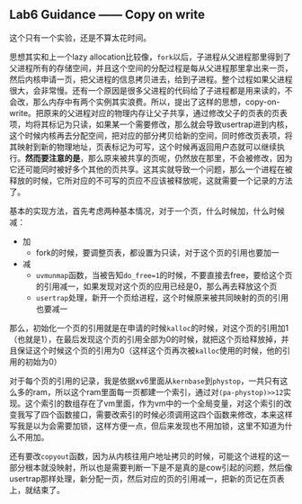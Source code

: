 ## Lab6 Guidance  —— Copy on write

这个只有一个实验，还是不算太花时间。

思想其实和上一个lazy allocation比较像，`fork`以后，子进程从父进程那里得到了父进程所有的存储空间，并且这个空间的分配过程是每从父进程那里拿出来一页，然后内核申请一页，把父进程的信息拷贝进去，给到子进程。整个过程如果父进程很大，会非常慢。还有一个原因是很多父进程的代码给了子进程都是用来读的，不会改，那么内存中有两个实例其实浪费。所以，提出了这样的思想，copy-on-write。把原来的父进程对应的物理内存让父子共享，通过修改父子的页表的页表项，均将其标记为只读，如果某一个需要修改，那么就会导致usertrap进到内核，这个时候内核再去分配空间，把对应的部分拷贝给新的空间，同时修改页表项，将其映射到新的物理地址，页表标记为可写，这个时候再返回用户态就可以继续执行。**然而要注意的是**，那么原来被共享的页呢，仍然放在那里，不会被修改，因为它还可能同时被好多个其他的页共享。这其实就导致一个问题，那么一个进程在被释放的时候，它所对应的不可写的页应不应该被释放呢，这就需要一个记录的方法了。

基本的实现方法，首先考虑两种基本情况，对于一个页，什么时候加，什么时候减：

+ 加
  + fork的时候，要调整页表，都设置为只读，对于这个页的引用也要加一
+ 减
  + `uvmunmap`函数，当被告知`do_free=1`的时候，不要直接去free，要给这个页的引用减一，如果发现对这个页的应用已经是0，那么再去释放这个页
  + `usertrap`处理，新开一个页给进程，这个时候原来被共同映射的页的引用也要减一

那么，初始化一个页的引用就是在申请的时候`kalloc`的时候，对这个页的引用加1（也就是1），在最后发现这个页的引用全部为0的时候，就把这个页给释放掉，并且保证这个时候这个页的引用为0（这样这个页再次被`kalloc`使用的时候，他的引用的初始为0）

对于每个页的引用的记录，我是依据xv6里面从`kernbase`到`phystop`，一共只有这么多的ram，所以这个ram里面每一页都建一个索引，通过对`(pa-phystop)>>12`实现。这个索引的数组存在了vm里面，作为vm中的一个全局变量，对这个索引的改变我写了四个函数接口，需要改索引的时候必须调用这四个函数来修改，本来这样写我是以为会需要加锁，这样方便一点，但后来发现也不用加锁，这里不知道为什么不用加。

还有要改`copyout`函数，因为从内核往用户地址拷贝的时候，可能这个进程的这一部分根本就没映射，所以也是需要判断一下是不是真的是cow引起的问题，然后像usertrap那样处理，新分配一页，然后对应的页的引用减一，把新的页记在页表上，就结束了。

